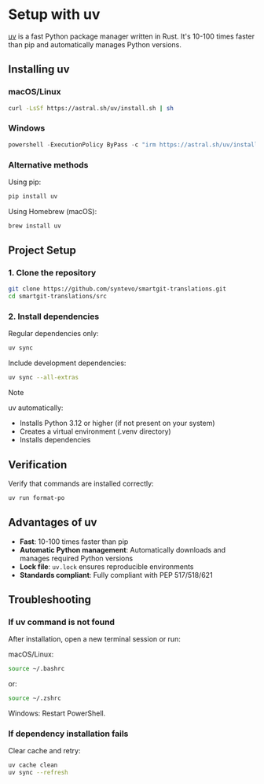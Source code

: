 # Setup with uv

[uv](https://docs.astral.sh/uv/) is a fast Python package manager written in Rust.
It's 10-100 times faster than pip and automatically manages Python versions.

## Installing uv

### macOS/Linux
```bash
curl -LsSf https://astral.sh/uv/install.sh | sh
```

### Windows
```powershell
powershell -ExecutionPolicy ByPass -c "irm https://astral.sh/uv/install.ps1 | iex"
```

### Alternative methods

Using pip:
```bash
pip install uv
```

Using Homebrew (macOS):
```bash
brew install uv
```

## Project Setup

### 1. Clone the repository

```bash
git clone https://github.com/syntevo/smartgit-translations.git
cd smartgit-translations/src
```

### 2. Install dependencies

Regular dependencies only:
```bash
uv sync
```

Include development dependencies:
```bash
uv sync --all-extras
```

> [!NOTE]
> uv automatically:
> - Installs Python 3.12 or higher (if not present on your system)
> - Creates a virtual environment (.venv directory)
> - Installs dependencies

## Verification

Verify that commands are installed correctly:
```bash
uv run format-po
```

## Advantages of uv

- **Fast**: 10-100 times faster than pip
- **Automatic Python management**: Automatically downloads and manages required Python versions
- **Lock file**: `uv.lock` ensures reproducible environments
- **Standards compliant**: Fully compliant with PEP 517/518/621

## Troubleshooting

### If uv command is not found

After installation, open a new terminal session or run:

macOS/Linux:
```bash
source ~/.bashrc
```
or:
```bash
source ~/.zshrc
```

Windows:
Restart PowerShell.

### If dependency installation fails

Clear cache and retry:
```bash
uv cache clean
uv sync --refresh
```